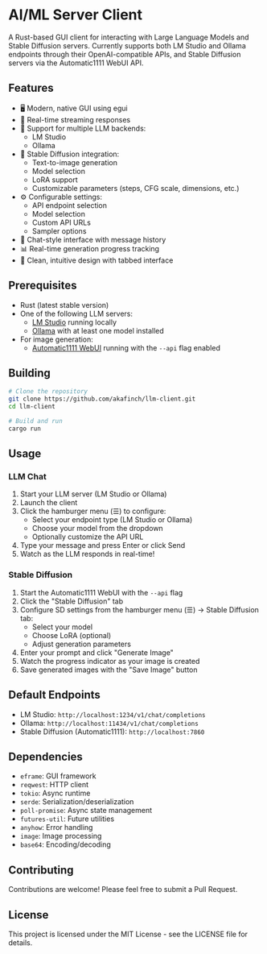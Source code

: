 # AI/ML Server Client

A Rust-based GUI client for interacting with Large Language Models and Stable Diffusion servers. Currently supports both LM Studio and Ollama endpoints through their OpenAI-compatible APIs, and Stable Diffusion servers via the Automatic1111 WebUI API.

## Features

- 🖥️ Modern, native GUI using egui
- 🔄 Real-time streaming responses
- 🔌 Support for multiple LLM backends:
  - LM Studio
  - Ollama
- 🎨 Stable Diffusion integration:
  - Text-to-image generation
  - Model selection
  - LoRA support
  - Customizable parameters (steps, CFG scale, dimensions, etc.)
- ⚙️ Configurable settings:
  - API endpoint selection
  - Model selection
  - Custom API URLs
  - Sampler options
- 💬 Chat-style interface with message history
- 📊 Real-time generation progress tracking
- 🎨 Clean, intuitive design with tabbed interface

## Prerequisites

- Rust (latest stable version)
- One of the following LLM servers:
  - [LM Studio](https://lmstudio.ai/) running locally
  - [Ollama](https://ollama.ai/) with at least one model installed
- For image generation:
  - [Automatic1111 WebUI](https://github.com/AUTOMATIC1111/stable-diffusion-webui) running with the `--api` flag enabled

## Building

```bash
# Clone the repository
git clone https://github.com/akafinch/llm-client.git
cd llm-client

# Build and run
cargo run
```

## Usage

### LLM Chat

1. Start your LLM server (LM Studio or Ollama)
2. Launch the client
3. Click the hamburger menu (☰) to configure:
   - Select your endpoint type (LM Studio or Ollama)
   - Choose your model from the dropdown
   - Optionally customize the API URL
4. Type your message and press Enter or click Send
5. Watch as the LLM responds in real-time!

### Stable Diffusion

1. Start the Automatic1111 WebUI with the `--api` flag
2. Click the "Stable Diffusion" tab
3. Configure SD settings from the hamburger menu (☰) → Stable Diffusion tab:
   - Select your model
   - Choose LoRA (optional)
   - Adjust generation parameters
4. Enter your prompt and click "Generate Image"
5. Watch the progress indicator as your image is created
6. Save generated images with the "Save Image" button

## Default Endpoints

- LM Studio: `http://localhost:1234/v1/chat/completions`
- Ollama: `http://localhost:11434/v1/chat/completions`
- Stable Diffusion (Automatic1111): `http://localhost:7860`

## Dependencies

- `eframe`: GUI framework
- `reqwest`: HTTP client
- `tokio`: Async runtime
- `serde`: Serialization/deserialization
- `poll-promise`: Async state management
- `futures-util`: Future utilities
- `anyhow`: Error handling
- `image`: Image processing
- `base64`: Encoding/decoding

## Contributing

Contributions are welcome! Please feel free to submit a Pull Request.

## License

This project is licensed under the MIT License - see the LICENSE file for details.
